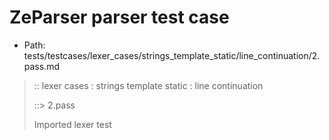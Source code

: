 # ZeParser parser test case

- Path: tests/testcases/lexer_cases/strings_template_static/line_continuation/2.pass.md

> :: lexer cases : strings template static : line continuation
>
> ::> 2.pass
>
> Imported lexer test
>
> <template pure> line continuations are okay and crlf is considered one newline, not two, so it can be line-continuation-escaped like this

## PASS

## Input

`````js
`\
`
;
`pre\
`
;
`\
post`
;
`pre\
post`
`````

## Output

_Note: the whole output block is auto-generated. Manual changes will be overwritten!_

Below follow outputs in four parsing modes: sloppy mode, strict mode script goal, module goal, web compat mode (always sloppy).

Note that the output parts are auto-generated by the test runner to reflect actual result.

### Sloppy mode

Parsed with script goal and as if the code did not start with strict mode header.

`````
ast: {
  type: 'Program',
  loc:{start:{line:1,column:0},end:{line:11,column:5},source:''},
  body: [
    {
      type: 'ExpressionStatement',
      loc:{start:{line:1,column:0},end:{line:3,column:1},source:''},
      expression: {
        type: 'TemplateLiteral',
        loc:{start:{line:1,column:0},end:{line:2,column:1},source:''},
        expressions: [],
        quasis: [
          {
            type: 'TemplateElement',
            loc:{start:{line:1,column:1},end:{line:2,column:0},source:''},
            tail: true,
            value: { raw: '\\\n', cooked: '' }
          }
        ]
      }
    },
    {
      type: 'ExpressionStatement',
      loc:{start:{line:4,column:0},end:{line:6,column:1},source:''},
      expression: {
        type: 'TemplateLiteral',
        loc:{start:{line:4,column:0},end:{line:5,column:1},source:''},
        expressions: [],
        quasis: [
          {
            type: 'TemplateElement',
            loc:{start:{line:4,column:1},end:{line:5,column:0},source:''},
            tail: true,
            value: { raw: 'pre\\\n', cooked: 'pre' }
          }
        ]
      }
    },
    {
      type: 'ExpressionStatement',
      loc:{start:{line:7,column:0},end:{line:9,column:1},source:''},
      expression: {
        type: 'TemplateLiteral',
        loc:{start:{line:7,column:0},end:{line:8,column:5},source:''},
        expressions: [],
        quasis: [
          {
            type: 'TemplateElement',
            loc:{start:{line:7,column:1},end:{line:8,column:4},source:''},
            tail: true,
            value: { raw: '\\\npost', cooked: 'post' }
          }
        ]
      }
    },
    {
      type: 'ExpressionStatement',
      loc:{start:{line:10,column:0},end:{line:11,column:5},source:''},
      expression: {
        type: 'TemplateLiteral',
        loc:{start:{line:10,column:0},end:{line:11,column:5},source:''},
        expressions: [],
        quasis: [
          {
            type: 'TemplateElement',
            loc:{start:{line:10,column:1},end:{line:11,column:4},source:''},
            tail: true,
            value: { raw: 'pre\\\npost', cooked: 'prepost' }
          }
        ]
      }
    }
  ]
}

tokens (9x):
       TICK_PURE PUNC_SEMI TICK_PURE PUNC_SEMI TICK_PURE PUNC_SEMI
       TICK_PURE ASI
`````

### Strict mode

Parsed with script goal but as if it was starting with `"use strict"` at the top.

_Output same as sloppy mode._

### Module goal

Parsed with the module goal.

_Output same as sloppy mode._

### Web compat mode

Parsed in sloppy script mode but with the web compat flag enabled.

_Output same as sloppy mode._

## AST Printer

Printer output different from input [sloppy]:

````js
`\
`;
`pre\
`;
`\
post`;
`pre\
post`;
````

Produces same AST
